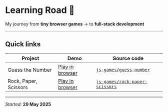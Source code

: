 # Learning Road 🚀

My journey from **tiny browser games** → to **full-stack development**

---

## Quick links

| Project           | Demo                                                                                          | Source code                  |
|-------------------|-----------------------------------------------------------------------------------------------|------------------------------|
| Guess the Number  | [Play in browser](https://junocore.github.io/learning-road/js-games/guess-number/)            | [`js-games/guess-number`](js-games/guess-number) |
| Rock, Paper, Scissors  | [Play in browser](https://junocore.github.io/learning-road/js-games/rock-paper-scissors/)            | [`js-games/rock-paper-scissors`](js-games/rock-paper-scissors) |

---

_Started:_ **29 May 2025**
